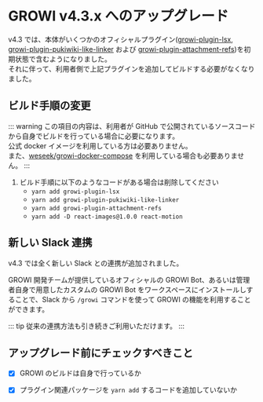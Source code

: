 # GROWI v4.3.x へのアップグレード

v4.3 では、本体がいくつかのオフィシャルプラグイン([growi-plugin-lsx](https://github.com/weseek/growi-plugin-lsx), [growi-plugin-pukiwiki-like-linker](https://github.com/weseek/growi-plugin-pukiwiki-like-linker) および [growi-plugin-attachment-refs](https://github.com/weseek/growi-plugin-attachment-refs))を初期状態で含むようになりました。  
それに伴って、利用者側で上記プラグインを追加してビルドする必要がなくなりました。


## ビルド手順の変更
::: warning
この項目の内容は、利用者が GitHub で公開されているソースコードから自身でビルドを行っている場合に必要になります。  
公式 docker イメージを利用している方は必要ありません。  
また、[weseek/growi-docker-compose](https://github.com/weseek/growi-docker-compose) を利用している場合も必要ありません。
:::

1. ビルド手順に以下のようなコードがある場合は削除してください
    - `yarn add growi-plugin-lsx`
    - `yarn add growi-plugin-pukiwiki-like-linker`
    - `yarn add growi-plugin-attachment-refs`
    - `yarn add -D react-images@1.0.0 react-motion`

## 新しい Slack 連携

v4.3 では全く新しい Slack との連携が追加されました。

GROWI 開発チームが提供しているオフィシャルの GROWI Bot、あるいは管理者自身で用意したカスタムの GROWI Bot をワークスペースにインストールしすることで、Slack から `/growi` コマンドを使って GROWI の機能を利用することができます。

::: tip
従来の連携方法も引き続きご利用いただけます。
:::

<!-- TODO bot manual が master に merged されたら記述する -->
<!-- 詳しくは[こちら](../../)をご覧ください。 -->


## アップグレード前にチェックすべきこと

- [x] GROWI のビルドは自身で行っているか
- [x] プラグイン関連パッケージを `yarn add` するコードを追加していないか

